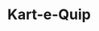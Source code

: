 ---
title: "Kart-e-Quip"
address: "56a, Kilrea Rd, Portglenone, Ballymena, Co. Antrim BT44 8JB"
tel: "028 2582 2397"
county: "Antrim"
category: "Go Karting"
type: "Content"
lat: "54.878"
lng: "-6.50128"
---